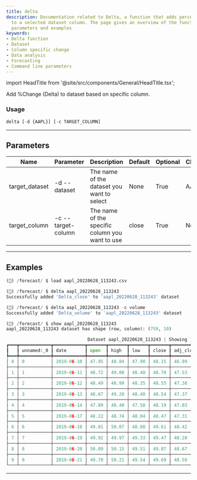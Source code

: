 ```yaml
---
title: delta
description: Documentation related to Delta, a function that adds percentage change
  to a selected dataset column. The page gives an overview of the function usage,
  parameters and examples
keywords:
- Delta function
- Dataset
- Column specific change
- Data analysis
- Forecasting
- Command line parameters
---
```


import HeadTitle from '@site/src/components/General/HeadTitle.tsx';

<HeadTitle title="forecast /delta - Reference | OpenBB Terminal Docs" />

Add %Change (Delta) to dataset based on specific column.

### Usage

```python wordwrap
delta [-d {AAPL}] [-c TARGET_COLUMN]
```

---

## Parameters

| Name | Parameter | Description | Default | Optional | Choices |
| ---- | --------- | ----------- | ------- | -------- | ------- |
| target_dataset | -d  --dataset | The name of the dataset you want to select | None | True | AAPL |
| target_column | -c  --target-column | The name of the specific column you want to use | close | True | None |


---

## Examples

```python
(🦋) /forecast/ $ load aapl_20220628_113243.csv

(🦋) /forecast/ $ delta aapl_20220628_113243
Successfully added 'Delta_close' to 'aapl_20220628_113243' dataset

(🦋) /forecast/ $ delta aapl_20220628_113243 -c volume
Successfully added 'Delta_volume' to 'aapl_20220628_113243' dataset

(🦋) /forecast/ $ show aapl_20220628_113243
aapl_20220628_113243 dataset has shape (row, column): (759, 10)

                               Dataset aapl_20220628_113243 | Showing 10 of 759 rows
┏━━━┳━━━━━━━━━━━━┳━━━━━━━━━━━━┳━━━━━━━┳━━━━━━━┳━━━━━━━┳━━━━━━━┳━━━━━━━━━━━┳━━━━━━━━━━━┳━━━━━━━━━━━━━┳━━━━━━━━━━━━━━┓
┃   ┃ unnamed:_0 ┃ date       ┃ open  ┃ high  ┃ low   ┃ close ┃ adj_close ┃ volume    ┃ delta_close ┃ delta_volume ┃
┡━━━╇━━━━━━━━━━━━╇━━━━━━━━━━━━╇━━━━━━━╇━━━━━━━╇━━━━━━━╇━━━━━━━╇━━━━━━━━━━━╇━━━━━━━━━━━╇━━━━━━━━━━━━━╇━━━━━━━━━━━━━━┩
│ 0 │ 0          │ 2019-06-10 │ 47.95 │ 48.84 │ 47.90 │ 48.15 │ 46.99     │ 104883600 │ 0.00        │ 0.00         │
├───┼────────────┼────────────┼───────┼───────┼───────┼───────┼───────────┼───────────┼─────────────┼──────────────┤
│ 1 │ 1          │ 2019-06-11 │ 48.72 │ 49.00 │ 48.40 │ 48.70 │ 47.53     │ 107731600 │ 0.01        │ 0.03         │
├───┼────────────┼────────────┼───────┼───────┼───────┼───────┼───────────┼───────────┼─────────────┼──────────────┤
│ 2 │ 2          │ 2019-06-12 │ 48.49 │ 48.99 │ 48.35 │ 48.55 │ 47.38     │ 73012800  │ -0.00       │ -0.32        │
├───┼────────────┼────────────┼───────┼───────┼───────┼───────┼───────────┼───────────┼─────────────┼──────────────┤
│ 3 │ 3          │ 2019-06-13 │ 48.67 │ 49.20 │ 48.40 │ 48.54 │ 47.37     │ 86698400  │ -0.00       │ 0.19         │
├───┼────────────┼────────────┼───────┼───────┼───────┼───────┼───────────┼───────────┼─────────────┼──────────────┤
│ 4 │ 4          │ 2019-06-14 │ 47.89 │ 48.40 │ 47.58 │ 48.19 │ 47.03     │ 75046000  │ -0.01       │ -0.13        │
├───┼────────────┼────────────┼───────┼───────┼───────┼───────┼───────────┼───────────┼─────────────┼──────────────┤
│ 5 │ 5          │ 2019-06-17 │ 48.22 │ 48.74 │ 48.04 │ 48.47 │ 47.31     │ 58676400  │ 0.01        │ -0.22        │
├───┼────────────┼────────────┼───────┼───────┼───────┼───────┼───────────┼───────────┼─────────────┼──────────────┤
│ 6 │ 6          │ 2019-06-18 │ 49.01 │ 50.07 │ 48.80 │ 49.61 │ 48.42     │ 106204000 │ 0.02        │ 0.81         │
├───┼────────────┼────────────┼───────┼───────┼───────┼───────┼───────────┼───────────┼─────────────┼──────────────┤
│ 7 │ 7          │ 2019-06-19 │ 49.92 │ 49.97 │ 49.33 │ 49.47 │ 48.28     │ 84496800  │ -0.00       │ -0.20        │
├───┼────────────┼────────────┼───────┼───────┼───────┼───────┼───────────┼───────────┼─────────────┼──────────────┤
│ 8 │ 8          │ 2019-06-20 │ 50.09 │ 50.15 │ 49.51 │ 49.87 │ 48.67     │ 86056000  │ 0.01        │ 0.02         │
├───┼────────────┼────────────┼───────┼───────┼───────┼───────┼───────────┼───────────┼─────────────┼──────────────┤
│ 9 │ 9          │ 2019-06-21 │ 49.70 │ 50.21 │ 49.54 │ 49.69 │ 48.50     │ 191202400 │ -0.00       │ 1.22         │
└───┴────────────┴────────────┴───────┴───────┴───────┴───────┴───────────┴───────────┴─────────────┴──────────────┘
```
---

